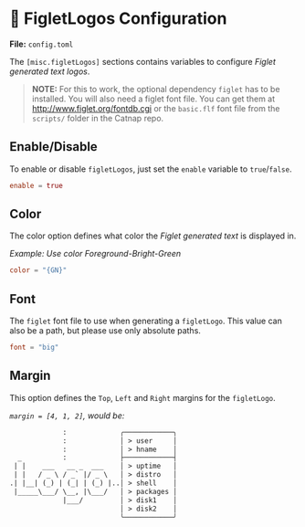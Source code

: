 # 🦖 FigletLogos Configuration

**File:** `config.toml`

The `[misc.figletLogos]` sections contains variables to configure *Figlet generated text logos*.

> **NOTE:** For this to work, the optional dependency `figlet` has to be installed.
> You will also need a figlet font file. You can get them at <http://www.figlet.org/fontdb.cgi> or the `basic.flf` font file from the `scripts/` folder in the Catnap repo.

## Enable/Disable
To enable or disable `figletLogos`, just set the `enable` variable to `true`/`false`.

```toml
enable = true 
```

## Color
The color option defines what color the *Figlet generated text* is displayed in.

*Example: Use color Foreground-Bright-Green*
```toml
color = "{GN}"
```

## Font
The `figlet` font file to use when generating a `figletLogo`.
This value can also be a path, but please use only absolute paths.

```toml
font = "big"
```

## Margin
This option defines the `Top`, `Left` and `Right` margins for the `figletLogo`.

*`margin = [4, 1, 2]`, would be:*
```txt
             :             ╭────────────╮
             :             │ > user     │
             :             │ > hname    │
  _          :             ├────────────┤
 | |    ___   __ _  ___    │ > uptime   │
 | |   / _ \ / _` |/ _ \   │ > distro   │
.| |__| (_) | (_| | (_) |..│ > shell    │
 |_____\___/ \__, |\___/   │ > packages │
             |___/         │ > disk1    │
                           │ > disk2    │
                           ╰────────────╯
```
